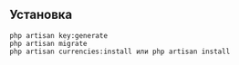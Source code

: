 ## Установка

````
php artisan key:generate
php artisan migrate
php artisan currencies:install или php artisan install
````
